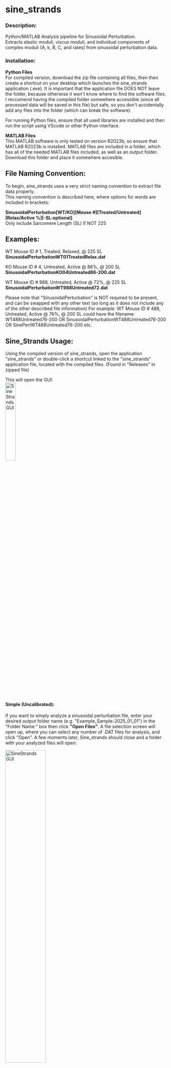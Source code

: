 # sine_strands 
### Description:
Python/MATLAB Analysis pipeline for Sinusoidal Perturbation.  
Extracts elastic moduli, viscus moduli, and individual components of complex moduli (A, k, B, C, and rates) from sinusoidal perturbation data.

### Installation:
**Python Files**  
For compiled version, download the zip file containing all files, then then create a shortcut on your desktop which launches the sine_strands application (.exe).
It is important that the application file DOES NOT leave the folder, because otherwise it won't know where to find the software files. I reccomend having the compiled folder somewhere accessible (since all processed data will be saved in this file) but safe, so you don't accidentally add any files into the folder (which can break the software). 

For running Python files, ensure that all used libraries are installed and then run the script using VScode or other Python interface.  

**MATLAB Files**  
This MATLAB software is only tested on version R2023b, so ensure that MATLAB R2023b is installed.
MATLAB files are included in a folder, which has all of the needed MATLAB files included, as well as an output folder. Download this folder and place it somewhere accesible. 

## File Naming Convention:  
To begin, sine_strands uses a very strict naming convention to extract file data properly.  
This naming convention is described here, where options for words are included in brackets:  

**SinusoidalPerturbation[WT/KO][Mouse #][Treated/Untreated][Relax/Active %][-SL:optional]**  
          Only include Sarcomere Length (SL) if NOT 225

Examples: 
--
WT Mouse ID # 1, Treated, Relaxed, @ 225 SL  
**SinusoidalPerturbationWT01TreatedRelax.dat**

KO Mouse ID # 4, Untreated, Active @ 86%, @ 200 SL  
**SinusoidalPerturbationKO04Untreated86-200.dat**

WT Mouse ID # 988, Untreated, Active @ 72%, @ 225 SL  
**SinusoidalPerturbationWT988Untreated72.dat**

Please note that "SinusoidalPerturbation" is NOT required to be present, and can be swapped with any other text (so long as it does not include any of the other described file information)
For example: 
WT Mouse ID # 488, Untreated, Active @ 76%, @ 200 SL
could have the filename:
WT488Untreated76-200 OR SinusoidalPerturbationWT488Untreated76-200 OR SinePertWT488Untreated76-200 etc.

## Sine_Strands Usage:  
Using the compiled version of sine_strands, open the application "sine_strands" or double-click a shortcut linked to the "sine_strands" application file, located with the compiled files. (Found in "Releases" in zipped file)

This will open the GUI:  
<img src="https://github.com/user-attachments/assets/e8a43ce0-8f8f-4cdf-87a7-07fd0a8db99c" alt="SineStrands GUI" style="width:25%; height:auto;">

#### Simple (Uncalibrated):  
If you want to simply analyze a sinusoidal perturbation file, enter your desired output folder name (e.g. "Example_Sample-2025_01_01") in the "Folder Name:" box then click **"Open Files"**.
A file selection screen will open up, where you can select any number of .DAT files for analysis, and click "Open". A few moments later, Sine_strands should close and a folder with your analyzed files will open:  
  
<img src="https://github.com/user-attachments/assets/d5c20fe4-ee67-4b24-b6b1-15ffe1fc96e0" alt="SineStrands GUI" style="width:50%; height:auto;">  
  

This folder contains a summary excel doc of all analyzed files (if multiple files were analyzed) elastic/viscous moduli:  
  
<img src="https://github.com/user-attachments/assets/de723bc5-3a31-4a3f-a3bf-b1962c93895f" style="width:60%; height:auto;">  

    

This file is used for the downstream analysis using MATLAB. To move onto the MATLAB anaysis portion, please continue to "MATLAB Analysis Usage"

The Sine_strands output folder also contains a folder with all individual files' in-depth analysis data as .csv files:  
  
<img src="https://github.com/user-attachments/assets/1416d01a-1d10-456e-8217-6ef3092e26e6" style="width:60%; height:auto;">  

Please note that the "Uncalibrated" Vm/Em columns are identical to the other Em/Vm columns in the above example. This is because a calibration file was not used for this analysis!

#### Calibrated:  
If you have a calibration file you'd like to use (which will subtract off any moduli, removing delay), you will need to first run the calibration file.
Therefore, follow the above instructions for "simple" analysis using the calibration DAT recording and save the in-depth .CSV file (2nd Spreadsheet shown above). The sine_strands program will ONLY accept this .CSV file for calibration, to prevent users from accidentally inputting the summary file (which is .xlsx) for calibration. Sine_strands REQUIRES the in-depth data to properly calibrate sinusoidal input data.  

**Note:** Unless you added some sizes, you should get a little error pop-up which tell you you're missing size measurements for your cell. This just means sine_strands couldn't find dimensions for your cell, which is good because calibration files should not be run on cells.  

After you have analyzed the calibration file, you will re-open Sinestrands and click "Select" underneath "Calibration File" in the GUI. This will open a file selection window, where you can navigate to the calibration file and select it, then hit "Open". (NOTE: You may get an error about "calibration file" not being found, please read the "IMPORTANT" section below)
The file navigation window should now close, and you'll be presented with an updated GUI, which lists the calibration name under "Calibration File:"  
**GUI Before selecting calibration file:**  
  
<img src="https://github.com/user-attachments/assets/e8a43ce0-8f8f-4cdf-87a7-07fd0a8db99c" alt="SineStrands GUI" style="width:20%; height:auto;">

**GUI After selecting calibration file:**  
  
<img src="https://github.com/user-attachments/assets/eb13cdf4-be19-47b7-b819-330708b6f379" alt="SineStrands GUI" style="width:20%; height:auto;">  

**IMPORTANT - FOR THE FIRST TIME ONLY:**  
This selected calibration file is now selected, but the program must be reset before the file can be used. Therefore, close out sine_strands and relaunch. Now when you relaunch sine_strands, you should have the calibration file displayed. Sine_strands will remember this calibration file, so long as it does not change locations.
  
Now you can follow the rest of the example above, where you'll put in a folder name and hit "Select Files", then select the files you'd like to analyze. **Please note that the calibrated file must have IDENTICAL frequency sweeps to the analyzed files.**  



Once you have your calibrated summary file, you can continue onto the MATLAB analysis!  
  

## MATLAB Analysis Usage:  

To preface this section, the MATLAB analysis requires more hands-on work with code files. BEWARE!! 👻  

1) Start by copying/moving your output summary file from Sine_strands "Data_Summary-ExampleName" into your folder containing the MATLAB files.
2) Open "analyze_Nyquist_plots" in MATLAB, which should give a view like this:
<br>

![image](https://github.com/user-attachments/assets/49a5319a-3f07-437a-b9cb-c5cb04935587)  

<br>
  
3) Change the input_dir text on line #7 between the single quote marks (') to the path of your MATLAB folder where this "analyze_Nyquist_plots" file is located.  (You only have to do this once, unless you move this whole folder!!)

4) Now, copy the name of your output file into the single quotes on line #10, changing filename to the name of your summary file from SineStrands (e.g. filename = 'Data_Summary-ExampleName.xlsx')
4a) BE SURE TO ADD ".xlsx" to the end of the filename!

5) Change "heart_sample" on line #18 to the mouse ID that you want to extract data from. The output from sinestrands always adds "Mouse" before the number, i.e. "Mouse04" or "Mouse988" would be the heart sample.

6) Change to the "EDITOR" tab at the top, if you're not already there, then click "Run". This should output a few graphs and then automatically stop.
<br>
   
![image](https://github.com/user-attachments/assets/dcde2bba-0add-4354-881d-c8f527e2c11a)  


<br>


8) For this sample, the output data will be created in the base folder, and the graphs will be saved to the "output" folder that is inside this folder.

**Output excel file is created in base folder, graphs are placed in "output" folder:**  
<br>


<img src="https://github.com/user-attachments/assets/313e1224-e0bf-4bf3-b53c-dac0d07d4187" style="width:50%; height:auto;">   

**Output data from MATLAB analysis:**  

![image](https://github.com/user-attachments/assets/901a64bb-12b2-41dd-ad28-f1a07e69e827)  


10)   To run the rest of the samples in the sinestrands file, move the output file to a new place (or it might get overwritten), thent change "heart_sample" to the next mouse ID # and hit run again.


**Important:**  
For the next file you analyze, you only need to change the name of the summary file on line #10, provided that you've copied the summary file into the folder with the MATLAB files.


And that's it! From here, you can use the different curve fit metrics of the nyquest plot to describe how two tissues behave differently to mechancial forces.





